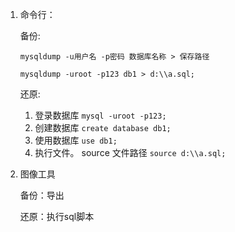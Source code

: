 1. 命令行：

   备份:

   ```mysql
   mysqldump -u用户名 -p密码 数据库名称 > 保存路径
   ```

   ```mysql
   mysqldump -uroot -p123 db1 > d:\\a.sql;
   ```

   还原:

   1. 登录数据库	`mysql -uroot -p123;`
   2. 创建数据库    `create database db1;`
   3. 使用数据库    `use db1;`
   4. 执行文件。	source 文件路径    `source d:\\a.sql;`

2. 图像工具

   备份：导出

   还原：执行sql脚本

